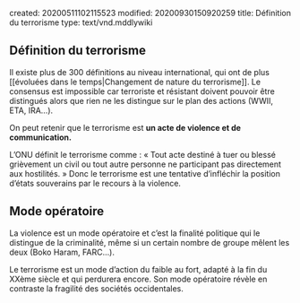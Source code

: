 created: 20200511102115523
modified: 20200930150920259
title: Définition du terrorisme
type: text/vnd.mddlywiki

## Définition du terrorisme

Il existe plus de 300 définitions au niveau international, qui ont de plus [[évoluées dans le temps|Changement de nature du terrorisme]]. Le consensus est impossible car terroriste et résistant doivent pouvoir être distingués alors que rien ne les distingue sur le plan des actions (WWII, ETA, IRA…).

On peut retenir que le terrorisme est **un acte de violence et de communication.**

L’ONU définit le terrorisme comme : « Tout acte destiné à tuer ou blessé grièvement un civil ou tout autre personne ne participant pas directement aux hostilités. » Donc le terrorisme est une tentative d’infléchir la position d’états souverains par le recours à la violence.

## Mode opératoire

La violence est un mode opératoire et c’est la finalité politique qui le distingue de la criminalité, même si un certain nombre de groupe mêlent les deux (Boko Haram, FARC…).

Le terrorisme est un mode d’action du faible au fort, adapté à la fin du XXème siècle et qui perdurera encore. Son mode opératoire révèle en contraste la fragilité des sociétés occidentales.